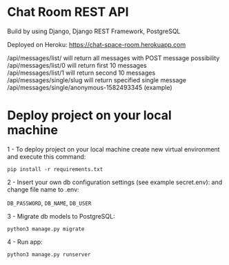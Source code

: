 # Chat Room REST API

Build by using Django, Django REST Framework, PostgreSQL

Deployed on Heroku: https://chat-space-room.herokuapp.com

/api/messages/list/ will return all messages with POST message possibility <br />
/api/messages/list/0 will return first 10 messages <br />
/api/messages/list/1 will return second 10 messages <br />
/api/messages/single/slug will return specified single message <br />
/api/messages/single/anonymous-1582493345 (example) <br />
 
# Deploy project on your local machine

1 - To deploy project on your local machine create new virtual environment and execute this command:

`pip install -r requirements.txt`

2 - Insert your own db configuration settings (see example secret.env):
and change file name to .env:

`DB_PASSWORD`,
`DB_NAME`,
`DB_USER`

3 - Migrate db models to PostgreSQL:

`python3 manage.py migrate`

4 - Run app:

`python3 manage.py runserver`
